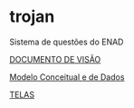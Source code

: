 # trojan
Sistema de questões do ENAD

[DOCUMENTO DE VISÃO](https://github.com/AmaroJunior98/trojan/blob/master/Documento%20de%20Vis%C3%A3o.md)

[Modelo Conceitual e de Dados](https://github.com/AmaroJunior98/trojan/blob/master/Modelo%20Conceitual%20e%20de%20Modelo%20de%20Dados.md)

[TELAS](https://github.com/AmaroJunior98/trojan/blob/master/TELAS.md)
